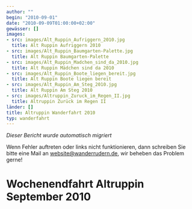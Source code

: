 ```yaml
---
author: ""
begin: "2010-09-01"
date: "2010-09-09T01:00:00+02:00"
gewässer: []
images:
- src: images/Alt_Ruppin_Aufriggern_2010.jpg
  title: Alt Ruppin Aufriggern 2010
- src: images/Alt_Ruppin_Baumgarten-Palette.jpg
  title: Alt Ruppin Baumgarten-Palette
- src: images/Alt_Ruppin_Madchen_sind_da_2010.jpg
  title: Alt Ruppin Mädchen sind da 2010
- src: images/Alt_Ruppin_Boote_liegen_bereit.jpg
  title: Alt Ruppin Boote liegen bereit
- src: images/Alt_Ruppin_Am_Steg_2010.jpg
  title: Alt Ruppin Am Steg 2010
- src: images/Altruppin_Zuruck_im_Regen_II.jpg
  title: Altruppin Zurück im Regen II
länder: []
title: Altruppin Wanderfahrt 2010
typ: wanderfahrt
---
```



*Dieser Bericht wurde automatisch migriert*

Wenn Fehler auftreten oder links nicht funktionieren, dann schreiben Sie bitte eine Mail an website@wanderrudern.de, wir beheben das Problem gerne!



# Wochenendfahrt Altruppin  September 2010


